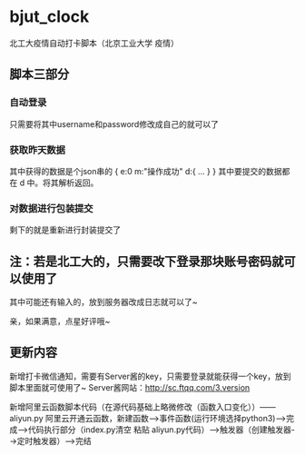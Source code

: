 # bjut_clock

北工大疫情自动打卡脚本（北京工业大学  疫情）

## 脚本三部分

### 自动登录

只需要将其中username和password修改成自己的就可以了

### 获取昨天数据

其中获得的数据是个json串的
    {
        e:0
        m:"操作成功"
        d:{
        ...
        }
    }
其中要提交的数据都在 d 中。将其解析返回。

### 对数据进行包装提交

剩下的就是重新进行封装提交了

## 注：若是北工大的，只需要改下登录那块账号密码就可以使用了

其中可能还有输入的，放到服务器改成日志就可以了~

亲，如果满意，点星好评哦~


## 更新内容

新增打卡微信通知，需要有Server酱的key，只需要登录就能获得一个key，放到脚本里面就可使用了~
Server酱网站：http://sc.ftqq.com/3.version

新增阿里云函数脚本代码（在源代码基础上略微修改（函数入口变化））——aliyun.py
阿里云开通云函数，新建函数-->事件函数(运行环境选择python3)-->完成-->代码执行部分（index.py清空 粘贴 aliyun.py代码）-->触发器（创建触发器-->定时触发器）-->完结
